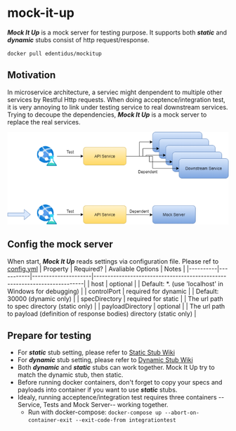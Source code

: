 # mock-it-up
***Mock It Up*** is a mock server for testing purpose. It supports both ***static*** and ***dynamic*** stubs consist of http request/response.


```docker 
docker pull edentidus/mockitup
```

## Motivation
In microservice architecture, a serviec might denpendent to multiple other services by Restful Http requests. When doing acceptence/integration test, it is very annoying to link under testing service to real downstream services. Trying to decoupe the dependencies, ***Mock It Up*** is a mock server to replace the real services.

![img](https://github.com/vincent-scw/mock-it-up/blob/main/design.png)

## Config the mock server
When start, ***Mock It Up*** reads settings via configuration file. Please ref to [config.yml](https://github.com/vincent-scw/mock-it-up/blob/main/test/MockItUp.IntegrationTest/mockitup.d/conf.yml)
| Property | Required? | Avaliable Options   | Notes                                                                    |
|----------|-----------|---------------------|--------------------------------------------------------------------------|
| host     | optional  |                     | Default: &ast;. (use 'localhost' in Windows for debugging)               |
| controlPort | required for dynamic |       | Default: 30000 (dynamic only)                                            |
| specDirectory | required for static  |     | The url path to spec directory (static only)                             |
| payloadDirectory | optional  |             | The url path to payload (definition of response bodies) directory (static only) |

## Prepare for testing
* For ***static*** stub setting, please refer to [Static Stub Wiki](https://github.com/vincent-scw/mock-it-up/wiki/Static-Stub)
* For ***dynamic*** stub setting, please refer to [Dynamic Stub Wiki](https://github.com/vincent-scw/mock-it-up/wiki/Dynamic-Stub)
* Both ***dynamic*** and ***static*** stubs can work together. Mock It Up try to match the dynamic stub, then static.
* Before running docker containers, don't forget to copy your specs and payloads into container if you want to use ***static*** stubs.
* Idealy, running acceptence/integration test requires three containers -- Service, Tests and Mock Server-- working together. 
  * Run with docker-compose: ```docker-compose up --abort-on-container-exit --exit-code-from integrationtest```
